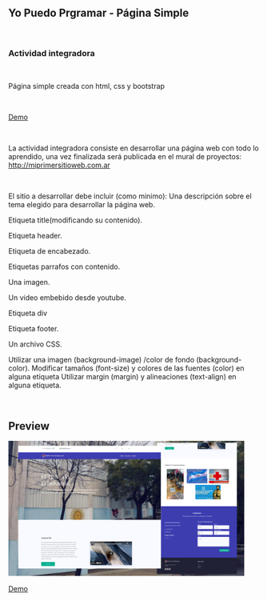 Yo Puedo Prgramar - Página Simple
--------------------------------------------------------

<br>

### Actividad integradora

<br>

Página simple creada con html, css y bootstrap

<br>

[Demo](https://pmarchionno.github.io/Pagina-Simple/)

<br>

La actividad integradora consiste en desarrollar una página web con todo lo aprendido, una vez finalizada será publicada en el mural de proyectos: http://miprimersitioweb.com.ar

<br>

El sitio a desarrollar debe incluir (como minimo): Una descripción sobre el tema elegido para desarrollar la página web.

Etiqueta title(modificando su contenido).

Etiqueta header.

Etiqueta de encabezado.

Etiquetas parrafos con contenido.

Una imagen.

Un video embebido desde youtube.

Etiqueta div

Etiqueta footer.

Un archivo CSS.

Utilizar una imagen (background-image) /color de fondo (background-color). Modificar tamaños (font-size) y colores de las fuentes (color) en alguna etiqueta Utilizar margin (margin) y alineaciones (text-align) en alguna etiqueta.

<br>

Preview
--------
<img src="assets/images/logo/preview.png" width="472" height="270"/>

[Demo](https://pmarchionno.github.io/Pagina-Simple/)
